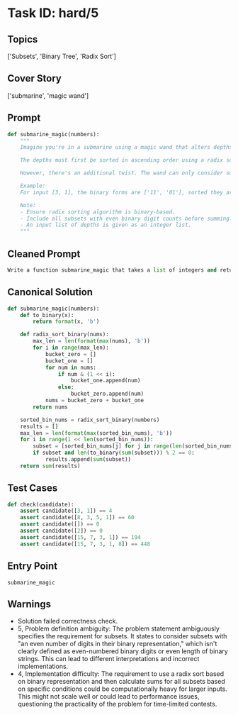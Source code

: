 # Task ID: hard/5

## Topics

['Subsets', 'Binary Tree', 'Radix Sort']

## Cover Story

['submarine', 'magic wand']

## Prompt

```python
def submarine_magic(numbers):
    """
    Imagine you're in a submarine using a magic wand that alters depths recorded in binary format. For the list of depths (integers), the magic wand makes permutations based on binary representations of numbers.

    The depths must first be sorted in ascending order using a radix sort algorithm based on their binary forms without considering the actual integer values. Then, for each depth, output the sum of depths of all unique subsets that can be formed with the sorted list (excluding the empty set).

    However, there's an additional twist. The wand can only consider subsets that have an even number of digits in their binary representation (including the leading zeros consistent with the maximum length among the initial depths).

    Example:
    For input [3, 1], the binary forms are ['11', '01'], sorted they are ['01', '11']. The valid subsets with even digits are ['01', '11']. Hence, the sums are [1, 3] and the final output is 4.

    Note:
    - Ensure radix sorting algorithm is binary-based.
    - Include all subsets with even binary digit counts before summing.
    - An input list of depths is given as an integer list.
    """

```

## Cleaned Prompt

```python
Write a function submarine_magic that takes a list of integers and returns the sum of all unique subsets sums that have an even number of digits in their binary representation. The integers must first be sorted using radix sort based on their binary representation.
```

## Canonical Solution

```python
def submarine_magic(numbers):
    def to_binary(x):
        return format(x, 'b')

    def radix_sort_binary(nums):
        max_len = len(format(max(nums), 'b'))
        for i in range(max_len):
            bucket_zero = []
            bucket_one = []
            for num in nums:
                if num & (1 << i):
                    bucket_one.append(num)
                else:
                    bucket_zero.append(num)
            nums = bucket_zero + bucket_one
        return nums

    sorted_bin_nums = radix_sort_binary(numbers)
    results = []
    max_len = len(format(max(sorted_bin_nums), 'b'))
    for i in range(1 << len(sorted_bin_nums)):
        subset = [sorted_bin_nums[j] for j in range(len(sorted_bin_nums)) if (i & (1 << j))]
        if subset and len(to_binary(sum(subset))) % 2 == 0:
            results.append(sum(subset))
    return sum(results)

```

## Test Cases

```python
def check(candidate):
    assert candidate([3, 1]) == 4
    assert candidate([8, 3, 5, 1]) == 60
    assert candidate([]) == 0
    assert candidate([2]) == 0
    assert candidate([15, 7, 3, 1]) == 194
    assert candidate([15, 7, 3, 1, 8]) == 448

```

## Entry Point

`submarine_magic`

## Warnings

- Solution failed correctness check.
- 5, Problem definition ambiguity: The problem statement ambiguously specifies the requirement for subsets. It states to consider subsets with "an even number of digits in their binary representation," which isn't clearly defined as even-numbered binary digits or even length of binary strings. This can lead to different interpretations and incorrect implementations.
- 4, Implementation difficulty: The requirement to use a radix sort based on binary representation and then calculate sums for all subsets based on specific conditions could be computationally heavy for larger inputs. This might not scale well or could lead to performance issues, questioning the practicality of the problem for time-limited contests.

